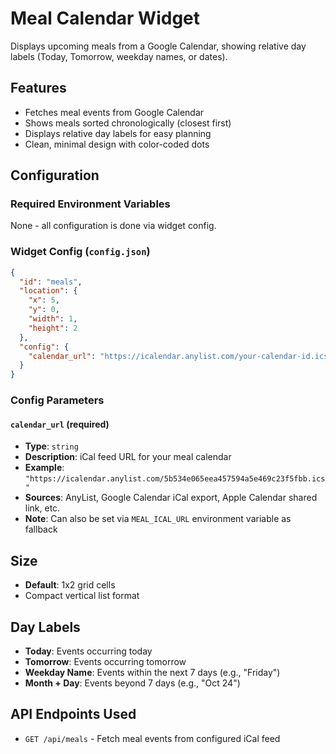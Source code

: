 # Meal Calendar Widget

Displays upcoming meals from a Google Calendar, showing relative day labels (Today, Tomorrow, weekday names, or dates).

## Features
- Fetches meal events from Google Calendar
- Shows meals sorted chronologically (closest first)
- Displays relative day labels for easy planning
- Clean, minimal design with color-coded dots

## Configuration

### Required Environment Variables
None - all configuration is done via widget config.

### Widget Config (`config.json`)
```json
{
  "id": "meals",
  "location": {
    "x": 5,
    "y": 0,
    "width": 1,
    "height": 2
  },
  "config": {
    "calendar_url": "https://icalendar.anylist.com/your-calendar-id.ics"
  }
}
```

### Config Parameters

#### `calendar_url` (required)
- **Type**: `string`
- **Description**: iCal feed URL for your meal calendar
- **Example**: `"https://icalendar.anylist.com/5b534e065eea457594a5e469c23f5fbb.ics"`
- **Sources**: AnyList, Google Calendar iCal export, Apple Calendar shared link, etc.
- **Note**: Can also be set via `MEAL_ICAL_URL` environment variable as fallback

## Size
- **Default**: 1x2 grid cells
- Compact vertical list format

## Day Labels
- **Today**: Events occurring today
- **Tomorrow**: Events occurring tomorrow
- **Weekday Name**: Events within the next 7 days (e.g., "Friday")
- **Month + Day**: Events beyond 7 days (e.g., "Oct 24")

## API Endpoints Used
- `GET /api/meals` - Fetch meal events from configured iCal feed

